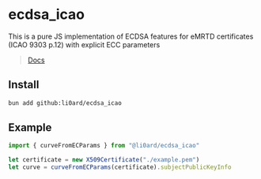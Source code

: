 # ecdsa_icao

This is a pure JS implementation of ECDSA features for eMRTD certificates (ICAO 9303 p.12) with explicit ECC parameters 

> [Docs](https://li0ard.github.io/ecdsa_icao)

## Install

```bash
bun add github:li0ard/ecdsa_icao
```

## Example

```ts
import { curveFromECParams } from "@li0ard/ecdsa_icao"

let certificate = new X509Certificate("./example.pem")
let curve = curveFromECParams(certificate).subjectPublicKeyInfo
```